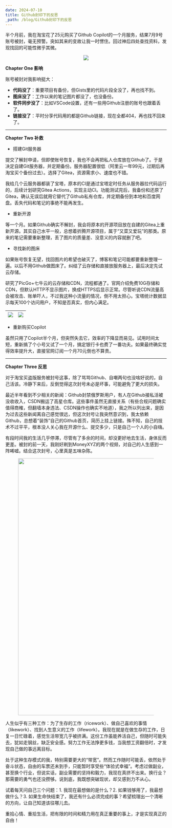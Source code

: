 ```yaml
---
date: 2024-07-10
title: Github封印下的反思
_path: /blog/Github封印下的反思
---
```

半个月前，我在淘宝花了25元购买了Github Copilot的一个月服务，结果7月9号账号被封，毫无预警。突如其来的变故让我一时愣住。回过神后四处查找资料，发现找回的可能性微乎其微。

<figure class="half"  align="center">
<img src = "https://img.beyondxin.top/2024/202407101708999.png">
</figure>

**Chapter One 影响** 

账号被封对我影响挺大：

- **代码没了**：重要项目有备份，但Gists里的代码片段全没了，再也找不到。
- **图床没了**：工作以来的笔记图片都没了，也没备份。
- **软件同步没了**：比如VSCode设置，还有一些用Github注册的账号也跟着丢了。
- **链接没了**：平时分享代码用的都是Github链接，现在全都404，再也找不回来了。

---

**Chapter Two 补救** 

* 搭建Git服务器

提交了解封申请，但即使账号恢复，我也不会再把私人仓库放在Github了。于是决定自建Git服务器，并定期备份。服务器配置很低（阿里云一年99元，过期后再淘宝买个备份过去）。选择了Gitea，资源需求小、速度也不错。

我给几个云服务器都装了宝塔，原本的CI是通过宝塔定时任务从服务器拉代码运行的，后续计划研究Gitea Actions，实现主动CI。功能测试完后，我备份和还原了Gitea，确认无误后就用它替代了Github私有仓库，并定期备份到本地和百度网盘。丢失代码和笔记的事绝不能再发生。

* 重新开源

等一个月。如果Github确实不解封，我会将原本的开源项目放在自建的Gitea上重新开源。其实自己水平一般，总想着折腾开源项目，属于“又菜又爱玩”的那类。原来的笔记需要重新整理，丢了图片的质量差、没意义的内容就删了吧。

* 寻找新的图床

如果账号恢复无望，找回图片的希望也破灭了，博客和笔记可能都要重新整理一遍。以后不用Github做图床了。纠结了云存储和直接放服务器上，最后决定先试云存储。

研究了PicGo+七牛云的云存储和CDN，流程都通了。官网介绍免费10G存储和CDN，但默认HTTP不显示图片，换成HTTPS后显示正常。尽管听说CDN流量高会被攻击、账单吓人，不过我这种小流量的情况，倒不用太担心。宝塔统计数据显示每天100个访问用户，不知是否真实，但内心满足。

| ![](https://img.beyondxin.top/2024/202407102121616.png) | ![](https://img.beyondxin.top/2024/202407102134579.png) |
| ----- | -------------------------------------------------- |


* 重新购买Copilot

虽然只用了Copilot半个月，但突然失去它，效率的下降显而易见。试用时间太短，重新搞了个小号又试了一个月，搞定银行卡也费了一番功夫。如果最终确实觉得效率提升大，直接官网订阅一个月70元倒也不算贵。

---

**Chapter Three 反思** 

对于淘宝买盗版服务被封号这事，除了骂骂Github、自嘲两句也没啥好说的，自己活该。冷静下来后，反倒觉得这次封号未必是坏事，可能避免了更大的损失。

最近半年看到不少相关的新闻：Github封禁俄罗斯用户，有人在Github接私活被没收收入，CSDN搬运了高星仓库。这些事件虽然无直接关系（有些合规问题确实值得商榷，但翻墙本身违法、CSDN操作也确实不地道），我之所以列出来，是因为过去这些新闻离自己感觉很远，但这次封号让我突然意识到，我太依赖Github，总想着“装饰”自己的Github首页，简历上挂上链接。殊不知，自己的技术不过平平，根本没人关心我在开源什么、提交多少，只是自己一个人的小自嗨。

有段时间我的生活几乎停滞，尽管有了多余的时间，却没更好地去生活，身体反而更差。被封的前一天，我刚好刷到MoneyXYZ的两个视频，对自己的人生感到一阵唏嘘。结合这次封号，心里真是五味杂陈。

<figure class="half"  align="center">
<img src = "https://img.beyondxin.top/2024/202407102200859.png" width=800>
</figure>

人生似乎有三种工作：为了生存的工作（ricework）、做自己喜欢的事情（likework）、找到人生意义的工作（lifework）。我现在就是在做生存的工作，日复一日忙碌着，感觉生活带宽几乎被挤满。这份工作虽能养活自己，但随时可能失去，犹如走钢丝，缺乏安全感。努力工作无法挣更多钱，当我想工资翻倍时，才发现自己做的事远离目标。

处于这种生存模式的我，特别需要更大的“带宽”。然而工作随时可能丢，依然处于奋斗状态，自由的车票还未到手，只能暂时享受些“体验式幸福”。考虑过做副业，甚至换个行业，但说实话，副业需要的坚持和毅力，我现在真挤不出来。换行业？那需要的勇气也还没攒够。说到底，我既想突破现状，却又感到力不从心。

试着每天问自己三个问题：1. 我现在最想做的是什么？2. 如果钱够用了，我最想做什么？3. 如果生命快结束了，我还有什么必须完成的事？希望梳理出一个清晰的方向，让自己知道该往哪儿去。

重拾心情、重拾生活，把有限的时间和精力用在真正重要的事上，才是实现真正的自由！

